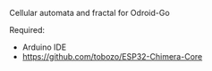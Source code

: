 Cellular automata and fractal for Odroid-Go

Required:
- Arduino IDE
- https://github.com/tobozo/ESP32-Chimera-Core
